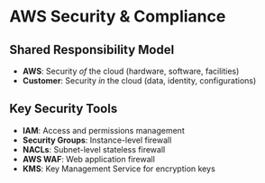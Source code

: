 # AWS Security & Compliance

## Shared Responsibility Model
- **AWS**: Security *of* the cloud (hardware, software, facilities)
- **Customer**: Security *in* the cloud (data, identity, configurations)

## Key Security Tools
- **IAM**: Access and permissions management
- **Security Groups**: Instance-level firewall
- **NACLs**: Subnet-level stateless firewall
- **AWS WAF**: Web application firewall
- **KMS**: Key Management Service for encryption keys
